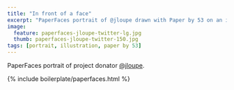 ```yaml
---
title: "In front of a face"
excerpt: "PaperFaces portrait of @jloupe drawn with Paper by 53 on an iPad."
image: 
  feature: paperfaces-jloupe-twitter-lg.jpg
  thumb: paperfaces-jloupe-twitter-150.jpg
tags: [portrait, illustration, paper by 53]
---
```


PaperFaces portrait of project donator [@jloupe](http://twitter.com/jloupe).

{% include boilerplate/paperfaces.html %}
